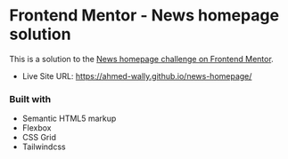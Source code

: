 # Frontend Mentor - News homepage solution

This is a solution to the [News homepage challenge on Frontend Mentor](https://www.frontendmentor.io/challenges/news-homepage-H6SWTa1MFl). 

- Live Site URL: https://ahmed-wally.github.io/news-homepage/

### Built with

- Semantic HTML5 markup
- Flexbox
- CSS Grid
- Tailwindcss

